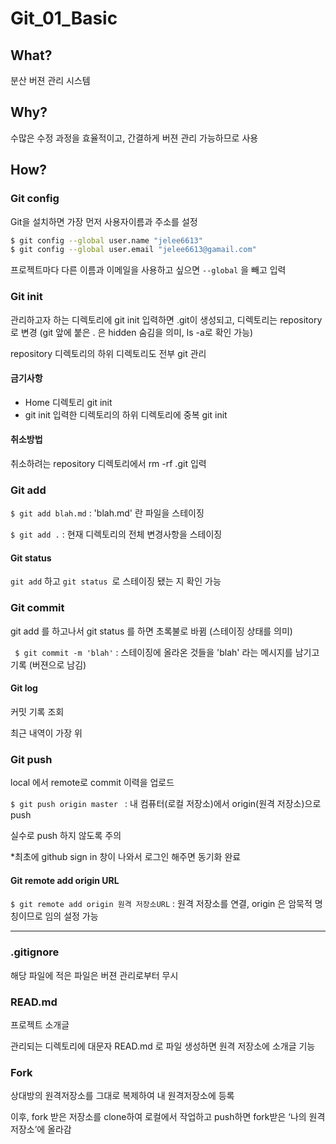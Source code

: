 # Git_01_Basic

## What?

분산 버젼 관리 시스템

## Why?

수많은 수정 과정을 효율적이고, 간결하게 버젼 관리 가능하므로 사용

## How?

### Git config

Git을 설치하면 가장 먼저 사용자이름과 주소를 설정

``` bash
$ git config --global user.name "jelee6613"
$ git config --global user.email "jelee6613@gamail.com"
```

프로젝트마다 다른 이름과 이메일을 사용하고 싶으면 `--global` 을 빼고 입력



### Git init

관리하고자 하는 디렉토리에 git init 입력하면 .git이 생성되고, 디렉토리는 repository 로 변경 (git 앞에 붙은 . 은 hidden 숨김을 의미, ls -a로 확인 가능)

repository 디렉토리의 하위 디렉토리도 전부 git 관리

#### 금기사항

* Home 디렉토리 git init
* git init 입력한 디렉토리의 하위 디렉토리에 중복 git init

#### 취소방법

취소하려는 repository 디렉토리에서 rm -rf .git 입력



### Git add

` $ git add blah.md `  : 'blah.md' 란 파일을 스테이징

` $ git add . ` : 현재 디렉토리의 전체 변경사항을 스테이징

#### Git status

` git add ` 하고 `git status `로 스테이징 됐는 지 확인 가능



### Git commit

git add 를 하고나서 git status 를 하면 초록불로 바뀜 (스테이징 상태를 의미)

` $ git commit -m 'blah'` : 스테이징에 올라온 것들을 'blah' 라는 메시지를 남기고 기록 (버젼으로 남김)

#### Git log

커밋 기록 조회

최근 내역이 가장 위



### Git push

local 에서 remote로 commit 이력을 업로드

`$ git push origin master ` : 내 컴퓨터(로컬 저장소)에서 origin(원격 저장소)으로 push

실수로 push 하지 않도록 주의

*최초에 github sign in 창이 나와서 로그인 해주면 동기화 완료

#### Git remote add origin URL

`$ git remote add origin 원격 저장소URL` : 원격 저장소를 연결, origin 은 암묵적 명칭이므로 임의 설정 가능

---

### .gitignore

해당 파일에 적은 파일은 버젼 관리로부터 무시



### READ.md

프로젝트 소개글

관리되는 디렉토리에 대문자 READ.md 로 파일 생성하면 원격 저장소에 소개글 기능



### Fork

상대방의 원격저장소를 그대로 복제하여 내 원격저장소에 등록

이후, fork 받은 저장소를 clone하여 로컬에서 작업하고 push하면 fork받은 ‘나의 원격저장소’에 올라감

 


